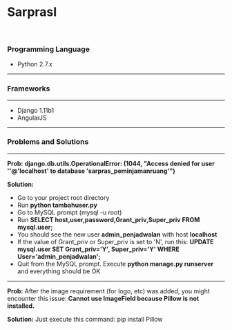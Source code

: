 # SarprasI

<br />

### Programming Language

<ul>
	<li>Python 2.7.x</li>
</ul>

-----

### Frameworks

-----

<ul>
	<li>Django 1.11b1</li>
	<li>AngularJS</li>
</ul>

-----

### Problems and Solutions

-----

**Prob:**
<b>django.db.utils.OperationalError: (1044, "Access denied for user ''@'localhost' to database 'sarpras_peminjamanruang'")</b>

**Solution:**
<ul>
	<li>Go to your project root directory</li>
	<li>Run <b>python tambahuser.py</b></li>
	<li>Go to MySQL prompt (mysql -u root)</li>
	<li>Run <b>SELECT host,user,password,Grant_priv,Super_priv FROM mysql.user;</b></li>
	<li>You should see the new user <b>admin_penjadwalan</b> with host <b>localhost</b></li>
	<li>If the value of Grant_priv or Super_priv is set to 'N', run this: <b>UPDATE mysql.user SET Grant_priv='Y', Super_priv='Y' WHERE User='admin_penjadwalan';</b></li>
	<li>Quit from the MySQL prompt. Execute <b>python manage.py runserver</b> and everything should be OK</li>
</ul>

---

**Prob:**
After the image requirement (for logo, etc) was added, you might encounter this issue:
<b>Cannot use ImageField because Pillow is not installed.</b>

**Solution:**
Just execute this command: pip install Pillow